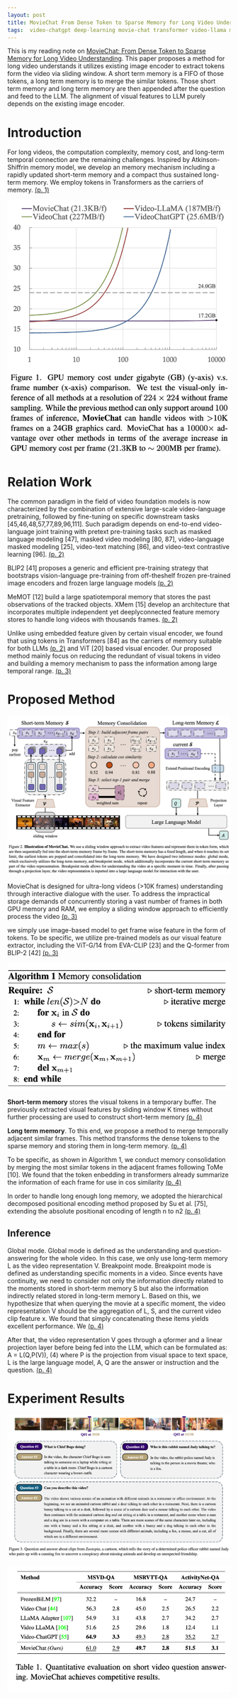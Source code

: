 ```yaml
---
layout: post
title: MovieChat From Dense Token to Sparse Memory for Long Video Understanding
tags:  video-chatgpt deep-learning movie-chat transformer video-llama multimodal video-chat
---
```


This is my reading note on [MovieChat: From Dense Token to Sparse Memory for Long Video Understanding](http://arxiv.org/abs/2307.16449). This paper proposes a method for long video understands it utilizes existing image encoder to extract tokens form the video via sliding window. A short term memory is a FIFO of those tokens, a long term memory is to merge the similar tokens. Those short term memory and long term memory are then appended after the question and feed to the LLM. The alignment of visual features to LLM purely depends on the existing image encoder.

# Introduction

For long videos, the computation complexity, memory cost, and long-term temporal connection are the remaining challenges. Inspired by Atkinson-Shiffrin memory model, we develop an memory mechanism including a rapidly updated short-term memory and a compact thus sustained long-term memory. We employ tokens in Transformers as the carriers of memory. [(p. 1)](zotero://open-pdf/library/items/38QFEUSC?page=1&annotation=4IV69H4E)

![](https://raw.githubusercontent.com/zhangtemplar/zhangtemplar.github.io/master/uPic/songMovieChatDenseToken2023-1-x305-y219.png) 
# Relation Work
The common paradigm in the field of video foundation models is now characterized by the combination of extensive large-scale video-language pretraining, followed by fine-tuning on specific downstream tasks [45,46,48,57,77,89,96,111]. Such paradigm depends on end-to-end video-language joint training with pretext pre-training tasks such as masked language modeling [47], masked video modeling [80, 87], video-language masked modeling [25], video-text matching [86], and video-text contrastive learning [96]. [(p. 2)](zotero://open-pdf/library/items/38QFEUSC?page=2&annotation=7YMHVSYJ)

BLIP2 [41] proposes a generic and efficient pre-training strategy that bootstraps vision-language pre-training from off-theshelf frozen pre-trained image encoders and frozen large language models [(p. 2)](zotero://open-pdf/library/items/38QFEUSC?page=2&annotation=I78STG84)

MeMOT [12] build a large spatiotemporal memory that stores the past observations of the tracked objects. XMem [15] develop an architecture that incorporates multiple independent yet deeplyconnected feature memory stores to handle long videos with thousands frames. [(p. 2)](zotero://open-pdf/library/items/38QFEUSC?page=2&annotation=378XKSJM)

Unlike using embedded feature given by certain visual encoder, we found that using tokens in Transformers [84] as the carriers of memory suitable for both LLMs [(p. 2)](zotero://open-pdf/library/items/38QFEUSC?page=2&annotation=IG83LBZE) and ViT [20] based visual encoder. Our proposed method mainly focus on reducing the redundant of visual tokens in video and building a memory mechanism to pass the information among large temporal range. [(p. 3)](zotero://open-pdf/library/items/38QFEUSC?page=3&annotation=D7YXDDGS)

# Proposed Method
![](https://raw.githubusercontent.com/zhangtemplar/zhangtemplar.github.io/master/uPic/songMovieChatDenseToken2023-3-x47-y373.png) 


MovieChat is designed for ultra-long videos (>10K frames) understanding through interactive dialogue with the user. To address the impractical storage demands of concurrently storing a vast number of frames in both GPU memory and RAM, we employ a sliding window approach to efficiently process the video [(p. 3)](zotero://open-pdf/library/items/38QFEUSC?page=3&annotation=GYMGFB4D)

we simply use image-based model to get frame wise feature in the form of tokens. To be specific, we utilize pre-trained models as our visual feature extractor, including the ViT-G/14 from EVA-CLIP [23] and the Q-former from BLIP-2 [42] [(p. 3)](zotero://open-pdf/library/items/38QFEUSC?page=3&annotation=ZEWNC2VN)

![](https://raw.githubusercontent.com/zhangtemplar/zhangtemplar.github.io/master/uPic/songMovieChatDenseToken2023-4-x49-y590.png) 

**Short-term memory** stores the visual tokens in a temporary buffer. The previously extracted visual features by sliding window K times without further processing are used to construct short-term memory [(p. 4)](zotero://open-pdf/library/items/38QFEUSC?page=4&annotation=335WMIIS)

**Long term memory**. To this end, we propose a method to merge temporally adjacent similar frames. This method transforms the dense tokens to the sparse memory and storing them in long-term memory. [(p. 4)](zotero://open-pdf/library/items/38QFEUSC?page=4&annotation=3U29IWBR)

To be specific, as shown in Algorithm 1, we conduct memory consolidation by merging the most similar tokens in the adjacent frames following ToMe [10]. We found that the token enbedding in transformers already summarize the information of each frame for use in cos similarity [(p. 4)](zotero://open-pdf/library/items/38QFEUSC?page=4&annotation=FMUMDH82)

In order to handle long enough long memory, we adopted the hierarchical decomposed positional encoding method proposed by Su et al. [75], extending the absolute positional encoding of length n to n2 [(p. 4)](zotero://open-pdf/library/items/38QFEUSC?page=4&annotation=S7L2N6WA)
## Inference
Global mode. Global mode is defined as the understanding and question-answering for the whole video. In this case, we only use long-term memory L as the video representation V. 
Breakpoint mode. Breakpoint mode is defined as understanding specific moments in a video. Since events have continuity, we need to consider not only the information directly related to the moments stored in short-term memory S but also the information indirectly related stored in long-term memory L. Based on this, we hypothesize that when querying the movie at a specific moment, the video representation V should be the aggregation of L, S, and the current video clip feature x. We found that simply concatenating these items yields excellent performance. We [(p. 4)](zotero://open-pdf/library/items/38QFEUSC?page=4&annotation=V43YH33K)

After that, the video representation V goes through a qformer and a linear projection layer before being fed into the LLM, which can be formulated as: A = L(Q,P(V)), (4) where P is the projection from visual space to text space, L is the large language model, A, Q are the answer or instruction and the question. [(p. 4)](zotero://open-pdf/library/items/38QFEUSC?page=4&annotation=F5NPAQMT)
# Experiment Results
![](https://raw.githubusercontent.com/zhangtemplar/zhangtemplar.github.io/master/uPic/songMovieChatDenseToken2023-5-x47-y400.png) 

![](https://raw.githubusercontent.com/zhangtemplar/zhangtemplar.github.io/master/uPic/songMovieChatDenseToken2023-6-x41-y585.png) 
